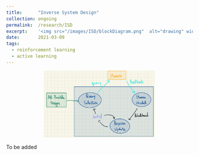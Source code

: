 ```yaml
---
title: 		"Inverse System Design"
collection:	ongoing
permalink: 	/research/ISD
excerpt:    '<img src="/images/ISD/blockDiagram.png"  alt="drawing" width="300"/>'
date: 		2021-03-09
tags:
  - reinforcement learning
  - active learning
---
```


<center>
	<img src="/images/ISD/blockDiagram.png"  alt="drawing" width="300"/>
</center>

To be added

